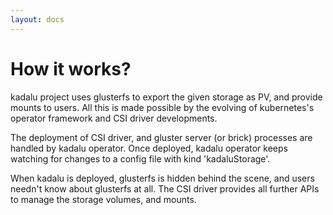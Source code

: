 ```yaml
---
layout: docs
---
```


# How it works?

kadalu project uses glusterfs to export the given storage as PV, and provide mounts to users. All this is made possible by the evolving of kubernetes's operator framework and CSI driver developments.

The deployment of CSI driver, and gluster server (or brick) processes are handled by kadalu operator. Once deployed, kadalu operator keeps watching for changes to a config file with kind 'kadaluStorage'.

When kadalu is deployed, glusterfs is hidden behind the scene, and users needn't know about glusterfs at all. The CSI driver provides all further APIs to manage the storage volumes, and mounts.

